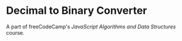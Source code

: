 # Decimal to Binary Converter

A part of freeCodeCamp's *JavaScript Algorithms and Data Structures* course.